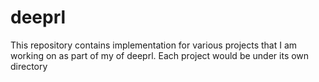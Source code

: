 # deeprl
This repository contains implementation for various projects that I am working on as part of my of deeprl. Each project would be under its own directory